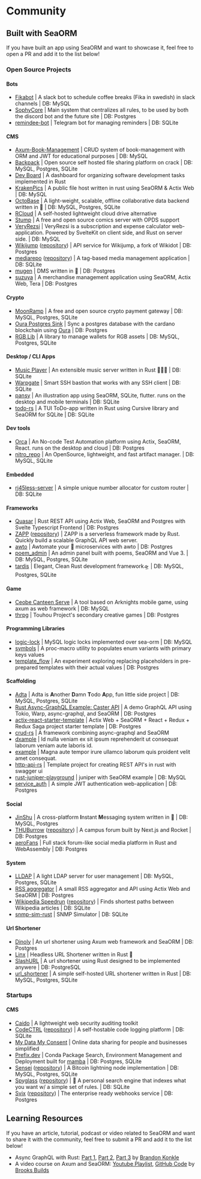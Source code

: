# Community
## Built with SeaORM
If you have built an app using SeaORM and want to showcase it, feel free to open a PR and add it to the list below!

### Open Source Projects
#### Bots
- [Fikabot](https://github.com/sousandrei/fikabot) | A slack bot to schedule coffee breaks (Fika in swedish) in slack channels | DB: MySQL
- [SophyCore](https://github.com/FarDragi/SophyCore) | Main system that centralizes all rules, to be used by both the discord bot and the future site | DB: Postgres
- [remindee-bot](https://github.com/magnickolas/remindee-bot) | Telegram bot for managing reminders | DB: SQLite
#### CMS
- [Axum-Book-Management](https://github.com/lz1998/axum-book-management) | CRUD system of book-management with ORM and JWT for educational purposes | DB: MySQL
- [Backpack](https://github.com/JSH32/Backpack) | Open source self hosted file sharing platform on crack | DB: MySQL, Postgres, SQLite
- [Dev Board](https://github.com/goto-eof/dev_board_api_rust) | A dashboard for organizing software development tasks implemented in Rust
- [KrakenPics](https://github.com/kraken-pics/backend) | A public file host written in rust using SeaORM & Actix Web | DB: MySQL
- [OctoBase](https://github.com/toeverything/OctoBase) | A light-weight, scalable, offline collaborative data backend written in 🦀 | DB: MySQL, Postgres, SQLite
- [RCloud](https://github.com/p0rtL6/RCloud) | A self-hosted lightweight cloud drive alternative
- [Stump](https://github.com/aaronleopold/stump) | A free and open source comics server with OPDS support
- [VeryRezsi](https://github.com/szattila98/veryrezsi) | VeryRezsi is a subscription and expense calculator web-application. Powered by SvelteKit on client side, and Rust on server side. | DB: MySQL
- [Wikijump](https://github.com/scpwiki/wikijump) ([repository](https://github.com/scpwiki/wikijump/tree/develop/deepwell)) | API service for Wikijump, a fork of Wikidot | DB: Postgres
- [mediarepo](https://mediarepo.trivernis.dev) ([repository](https://github.com/Trivernis/mediarepo)) | A tag-based media management application | DB: SQLite
- [mugen](https://github.com/koopa1338/mugen-dms) | DMS written in 🦀 | DB: Postgres
- [suzuya](https://github.com/SH11235/suzuya) | A merchandise management application using SeaORM, Actix Web, Tera | DB: Postgres
#### Crypto
- [MoonRamp](https://github.com/MoonRamp/MoonRamp) | A free and open source crypto payment gateway | DB: MySQL, Postgres, SQLite
- [Oura Postgres Sink](https://github.com/dcSpark/oura-postgres-sink) | Sync a postgres database with the cardano blockchain using [Oura](https://github.com/txpipe/oura) | DB: Postgres
- [RGB Lib](https://github.com/RGB-Tools/rgb-lib) | A library to manage wallets for RGB assets | DB: MySQL, Postgres, SQLite
#### Desktop / CLI Apps
- [Music Player](https://github.com/tsirysndr/music-player) | An extensible music server written in Rust 🚀🎵✨ | DB: SQLite
- [Warpgate](https://github.com/warp-tech/warpgate) | Smart SSH bastion that works with any SSH client | DB: SQLite
- [pansy](https://github.com/niuhuan/pansy) | An illustration app using SeaORM, SQLite, flutter. runs on the desktop and mobile terminals | DB: SQLite
- [todo-rs](https://github.com/anshulxyz/todo-rs/) | A TUI ToDo-app written in Rust using Cursive library and SeaORM for SQLite | DB: SQLite
#### Dev tools
- [Orca](https://github.com/workfoxes/orca) | An No-code Test Automation platform using Actix, SeaORM, React. runs on the desktop and cloud | DB: Postgres
- [nitro_repo](https://github.com/wyatt-herkamp/nitro_repo) | An OpenSource, lightweight, and fast artifact manager. | DB: MySQL, SQLite
#### Embedded
- [rj45less-server](https://github.com/pmnxis/rj45less-server) | A simple unique number allocator for custom router | DB: SQLite
#### Frameworks
- [Quasar](https://github.com/Technik97/Quasar) | Rust REST API using Actix Web, SeaORM and Postgres with Svelte Typescript Frontend | DB: Postgres
- [ZAPP](https://zapp.epics.dev) ([repository](https://github.com/EpicsDAO/zapp)) | ZAPP is a serverless framework made by Rust. Quickly build a scalable GraphQL API web server.
- [awto](https://github.com/awto-rs/awto) | Awtomate your 🦀 microservices with awto | DB: Postgres
- [poem_admin](https://github.com/lingdu1234/poem_admin) | An admin panel built with poems, SeaORM and Vue 3. | DB: MySQL, Postgres, SQLite
- [tardis](https://github.com/ideal-world/tardis) | Elegant, Clean Rust development framework🛸 | DB: MySQL, Postgres, SQLite
#### Game
- [Ceobe Canteen Serve](https://github.com/Enraged-Dun-Cookie-Development-Team/Ceobe-Canteen-Serve) | A tool based on Arknights mobile game, using axum as web framework | DB: MySQL
- [thrpg](https://github.com/thrpg/thrpg) | Touhou Project's secondary creative games | DB: Postgres
#### Programming Libraries
- [logic-lock](https://github.com/nappa85/logic-lock) | MySQL logic locks implemented over sea-orm | DB: MySQL
- [symbols](https://github.com/nappa85/symbols) | A proc-macro utility to populates enum variants with primary keys values
- [template_flow](https://github.com/hilary888/template_flow) | An experiment exploring replacing placeholders in pre-prepared templates with their actual values | DB: Postgres
#### Scaffolding
- [Adta](https://github.com/aaronleopold/adta) | Adta is **A**nother **D**amn **T**odo **A**pp, fun little side project | DB: MySQL, Postgres, SQLite
- [Rust Async-GraphQL Example: Caster API](https://github.com/bkonkle/rust-example-caster-api) | A demo GraphQL API using Tokio, Warp, async-graphql, and SeaORM | DB: Postgres
- [actix-react-starter-template](https://github.com/aslamplr/actix-react-starter-template) | Actix Web + SeaORM + React + Redux + Redux Saga project starter template | DB: Postgres
- [crud-rs](https://github.com/onichandame/crud-rs) | A framework combining async-graphql and SeaORM
- [dxample](https://example.com) | Id nulla veniam ex sit ipsum reprehenderit ut consequat laborum veniam aute laboris id.
- [example](https://example.com) | Magna aute tempor irure ullamco laborum quis proident velit amet consequat.
- [http-api-rs](https://github.com/daniel-samson/http-api-rs) | Template project for creating REST API's in rust with swagger ui
- [rust-juniper-playground](https://github.com/Yama-Tomo/rust-juniper-playground) | juniper with SeaORM example | DB: MySQL
- [service_auth](https://github.com/shorii/service_auth) | A simple JWT authentication web-application | DB: Postgres
#### Social
- [JinShu](https://github.com/gengteng/jinshu) | A cross-platform **I**nstant **M**essaging system written in 🦀 | DB: MySQL, Postgres
- [THUBurrow](https://thuburrow.com) ([repository](https://github.com/BobAnkh/THUBurrow)) | A campus forum built by Next.js and Rocket | DB: Postgres
- [aeroFans](https://github.com/naryand/aerofans) | Full stack forum-like social media platform in Rust and WebAssembly | DB: Postgres
#### System
- [LLDAP](https://github.com/nitnelave/lldap) | A light LDAP server for user management | DB: MySQL, Postgres, SQLite
- [RSS aggregator](https://github.com/fistons/rss-aggregator) | A small RSS aggregator and API using Actix Web and SeaORM | DB: Postgres
- [Wikipedia Speedrun](https://wikipediaspeedrun.com) ([repository](https://github.com/hut8/wikipedia-speedrun)) | Finds shortest paths between Wikipedia articles | DB: SQLite
- [snmp-sim-rust](https://github.com/sonalake/snmp-sim-rust) | SNMP Simulator | DB: SQLite
#### Url Shortener
- [Dinoly](https://github.com/ippsav/Dinoly) | An url shortener using Axum web framework and SeaORM | DB: Postgres
- [Linx](https://github.com/whizzes/linx) | Headless URL Shortener written in Rust 🦀
- [SlashURL](https://github.com/henriquekirchheck/slashurl) | A url shortener using Rust designed to be implemented anywere | DB: PostgreSQL
- [url_shortener](https://github.com/michidk/url_shortener) | A simple self-hosted URL shortener written in Rust | DB: MySQL, Postgres, SQLite
### Startups
#### CMS
- [Caido](https://caido.io/) | A lightweight web security auditing toolkit
- [CodeCTRL](https://codectrl.authentura.com) ([repository](https://github.com/Authentura/codectrl)) | A self-hostable code logging platform | DB: SQLite
- [My Data My Consent](https://mydatamyconsent.com/) | Online data sharing for people and businesses simplified
- [Prefix.dev](https://prefix.dev/) | Conda Package Search, Environment Management and Deployment built for [mamba](https://github.com/mamba-org/mamba)  | DB: Postgres, SQLite
- [Sensei](https://l2.technology/sensei) ([repository](https://github.com/L2-Technology/sensei)) | A Bitcoin lightning node implementation | DB: MySQL, Postgres, SQLite
- [Spyglass](https://www.spyglass.fyi/) ([repository](https://github.com/a5huynh/spyglass)) | 🔭 A personal search engine that indexes what you want w/ a simple set of rules. | DB: SQLite
- [Svix](https://www.svix.com/) ([repository](https://github.com/svix/svix-webhooks)) | The enterprise ready webhooks service | DB: Postgres
## Learning Resources
If you have an article, tutorial, podcast or video related to SeaORM and want to share it with the community, feel free to submit a PR and add it to the list below!
- Async GraphQL with Rust: [Part 1](https://konkle.us/async-graphql-rust-1-introduction/), [Part 2](https://konkle.us/async-graphql-with-rust-part-two/), [Part 3](https://konkle.us/async-graphql-with-rust-part-three/) by [Brandon Konkle](https://github.com/bkonkle)
- A video course on Axum and SeaORM: [Youtube Playlist](https://www.youtube.com/playlist?list=PLrmY5pVcnuE-_CP7XZ_44HN-mDrLQV4nS), [GitHub Code](https://github.com/brooks-builds/full-stack-todo-rust-course/tree/main/backend/rust/axum) by [
Brooks Builds](https://github.com/brooks-builds)
